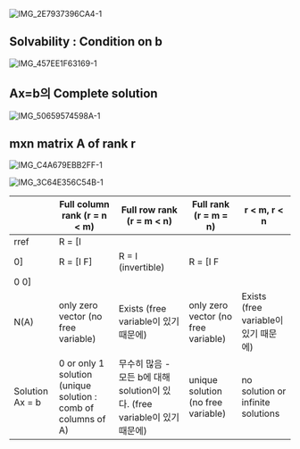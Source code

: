 ![IMG_2E7937396CA4-1](https://github.com/user-attachments/assets/e0f659c4-1f2a-4d39-966b-0016af122080)

## Solvability : Condition on b
![IMG_457EE1F63169-1](https://github.com/user-attachments/assets/2bae8832-571f-406a-b74e-4269a20deee6)

## Ax=b의 Complete solution
![IMG_50659574598A-1](https://github.com/user-attachments/assets/191fe4b3-511c-422d-9030-fa6957495e8f)

## mxn matrix A of rank r
![IMG_C4A679EBB2FF-1](https://github.com/user-attachments/assets/d537b4ea-b6f9-4e00-bfee-adc3ca74f67c)

![IMG_3C64E356C54B-1](https://github.com/user-attachments/assets/1e3b82f5-f05b-41d3-896e-d4b0ae61bd7f)

|                           | Full column rank (r = n < m)                  | Full row rank (r = m < n)                  | Full rank (r = m = n)                     | r < m, r < n                                  |
|---------------------------|-----------------------------------------------|-------------------------------------------|--------------------------------------------|-----------------------------------------------|
| rref                      | R = \[I 
0\]                                   | R = \[I F\]                               | R = I (invertible)                         | R = \[I F 
0 0\]                               |
| N(A)                      | only zero vector (no free variable)           | Exists (free variable이 있기 때문에)      | only zero vector (no free variable)        | Exists (free variable이 있기 때문에)         |
| Solution Ax = b           | 0 or only 1 solution (unique solution : comb of columns of A) | 무수히 많음 - 모든 b에 대해 solution이 있다. (free variable이 있기 때문에) | unique solution (no free variable)          | no solution or infinite solutions             |
